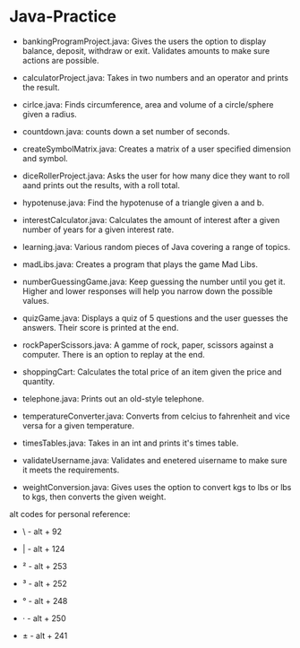 # Java-Practice

- bankingProgramProject.java: Gives the users the option to display balance, deposit, withdraw or exit. Validates amounts to make sure actions are possible.
  
- calculatorProject.java: Takes in two numbers and an operator and prints the result.
  
- cirlce.java: Finds circumference, area and volume of a circle/sphere given a radius.
  
- countdown.java: counts down a set number of seconds.
  
- createSymbolMatrix.java: Creates a matrix of a user specified dimension and symbol.
  
- diceRollerProject.java: Asks the user for how many dice they want to roll aand prints out the results, with a roll total.
  
- hypotenuse.java: Find the hypotenuse of a triangle given a and b.
  
- interestCalculator.java: Calculates the amount of interest after a given number of years for a given interest rate.
  
- learning.java: Various random pieces of Java covering a range of topics.
  
- madLibs.java: Creates a program that plays the game Mad Libs.
  
- numberGuessingGame.java: Keep guessing the number until you get it. Higher and lower responses will help you narrow down the possible values.

- quizGame.java: Displays a quiz of 5 questions and the user guesses the answers. Their score is printed at the end.

- rockPaperScissors.java: A gamme of rock, paper, scissors against a computer. There is an option to replay at the end.
  
- shoppingCart: Calculates the total price of an item given the price and quantity.

- telephone.java: Prints out an old-style telephone.
  
- temperatureConverter.java: Converts from celcius to fahrenheit and vice versa for a given temperature.
  
- timesTables.java: Takes in an int and prints it's times table.
  
- validateUsername.java: Validates and enetered uisername to make sure it meets the requirements.
  
- weightConversion.java: Gives uses the option to convert kgs to lbs or lbs to kgs, then converts the given weight.


alt codes for personal reference: 
 - \ - alt + 92
 - | - alt + 124

 - ² - alt + 253
 - ³ - alt + 252
 - ° - alt + 248
 - · - alt + 250
 - ± - alt + 241
